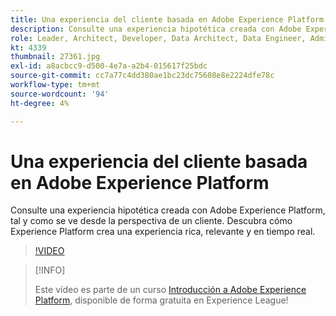 ```yaml
---
title: Una experiencia del cliente basada en Adobe Experience Platform
description: Consulte una experiencia hipotética creada con Adobe Experience Platform, tal y como se ve desde la perspectiva de un cliente. Descubra cómo Experience Platform crea una experiencia rica, relevante y en tiempo real.
role: Leader, Architect, Developer, Data Architect, Data Engineer, Admin, User
kt: 4339
thumbnail: 27361.jpg
exl-id: a8acbcc9-d500-4e7a-a2b4-015617f25bdc
source-git-commit: cc7a77c4dd380ae1bc23dc75608e8e2224dfe78c
workflow-type: tm+mt
source-wordcount: '94'
ht-degree: 4%

---
```


# Una experiencia del cliente basada en Adobe Experience Platform

Consulte una experiencia hipotética creada con Adobe Experience Platform, tal y como se ve desde la perspectiva de un cliente. Descubra cómo Experience Platform crea una experiencia rica, relevante y en tiempo real.

>[!VIDEO](https://video.tv.adobe.com/v/27361?quality=12&learn=on)

>[!INFO]
>
> Este vídeo es parte de un curso [Introducción a Adobe Experience Platform](https://experienceleague.adobe.com/?recommended=ExperiencePlatform-U-1-2020.1), disponible de forma gratuita en Experience League!

